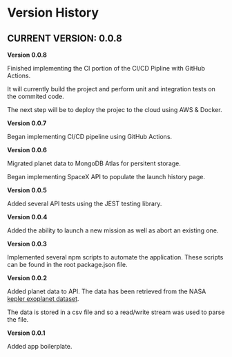 # Version History

## CURRENT VERSION: 0.0.8

**Version 0.0.8**

Finished implementing the CI portion of the CI/CD Pipline with GitHub Actions.

It will currently build the project and perform unit and integration tests on
the commited code.

The next step will be to deploy the projec to the cloud using AWS & Docker.

**Version 0.0.7**

Began implementing CI/CD pipeline using GitHub Actions.

**Version 0.0.6**

Migrated planet data to MongoDB Atlas for persitent storage.

Began implementing SpaceX API to populate the launch history page.

**Version 0.0.5**

Added several API tests using the JEST testing library.

**Version 0.0.4**

Added the ability to launch a new mission as well as abort an existing one.

**Version 0.0.3**

Implemented several npm scripts to automate the application. These scripts can
be found in the root package.json file.

**Version 0.0.2**

Added planet data to API. The data has been retrieved from the NASA
[kepler exoplanet dataset](https://exoplanetarchive.ipac.caltech.edu/docs/data.html).

The data is stored in a csv file and so a read/write stream was used to parse
the file.

**Version 0.0.1**

Added app boilerplate.
